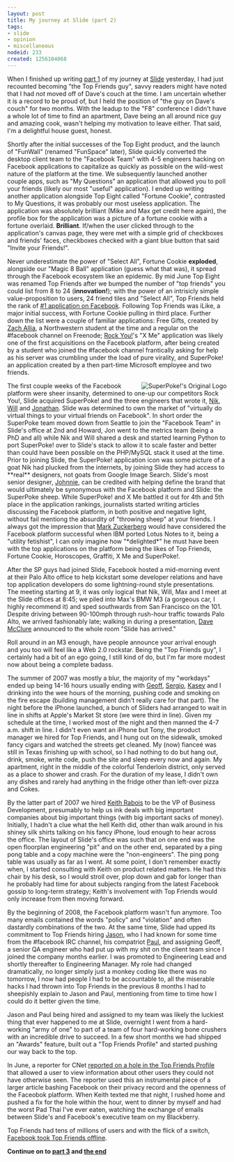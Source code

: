 ```yaml
--- 
layout: post
title: My journey at Slide (part 2)
tags: 
- slide
- opinion
- miscellaneous
nodeid: 233
created: 1256104068
---
```

When I finished up writing [part 1](http://unethicalblogger.com/posts/2009/10/my_journey_slide_part_1) of my journey at <a id="aptureLink_fx47bCG79W" href="http://www.crunchbase.com/company/slide">Slide</a> yesterday, I had 
just recounted becoming "the Top Friends guy", savvy readers might have noted 
that I had *not* moved off of Dave's couch at the time. I am uncertain whether 
it is a record to be proud of, but I held the position of "the guy on Dave's 
couch" for two months. With the leadup to the "F8" conference I didn't have a 
whole lot of time to find an apartment, Dave being an all around nice guy and 
amazing cook, wasn't helping my motivation to leave either. That said, I'm a 
delightful house guest, honest.

Shortly after the initial successes of the Top Eight product, and the launch of
"FunWall" (renamed "FunSpace" later), Slide quickly converted the desktop client 
team to the "Facebook Team" with 4-5 engineers hacking on Facebook applications 
to capitalize as quickly as possible on the wild-west nature of the platform at 
the time. We subsequently launched another couple apps, such as "My Questions" an application
that allowed you to poll your friends (likely our most "useful" application). I 
ended up writing another application alongside Top Eight called "Fortune Cookie", 
contrasted to My Questions, it was probably our most useless application. The application
was absolutely brilliant (Mike and Max get credit here again), the profile box for the application was a picture of a fortune
cookie with a fortune overlaid. **Brilliant**. If/when the user clicked through to the 
application's canvas page, they were met with a simple grid of checkboxes and friends' 
faces, checkboxes checked with a giant blue button that said "Invite your Friends!".

Never underestimate the power of "Select All", Fortune Cookie **exploded**, alongside 
our "Magic 8 Ball" application (guess what that was), it spread through the Facebook
ecosystem like an epidemic. By mid June Top Eight was renamed Top Friends after 
we bumped the number of "top friends" you could list from 8 to 24 (**innovation!**);
with the power of an intrisicly simple value-proposition to users, 24 friend tiles
and "Select All", Top Friends held the rank of <a href="http://www.insidefacebook.com/2007/06/13/10-facebook-apps-with-1-million-users/" target="_blank">#1 application on Facebook</a>. Following 
Top Friends was iLike, a major initial success, with Fortune Cookie pulling in third 
place. Further down the list were a couple of familiar applications: Free Gifts, created 
by <a id="aptureLink_I6DjuMXqUs" href="http://twitter.com/zachallia">Zach Allia</a>, a Northwestern student at the time and a regular on the #facebook channel
on Freenode; <a id="aptureLink_bD6TEXokD4" href="http://www.rockyou.com/">Rock You!</a>'s "X Me" application was likely one of the first acquisitions on the Facebook platform, after 
being created by a student who joined the #facebook channel frantically 
asking for help as his server was crumbling under the load of pure virality, and SuperPoke!
an application created by a then part-time Microsoft employee and two friends.

<img src="http://agentdero.cachefly.net/unethicalblogger.com/images/superpoke.gif" align="right" alt="SuperPoke!'s Original Logo"/>
The first couple weeks of the Facebook platform were sheer insanity, determined to one-up our 
competitors Rock You!, Slide acquired SuperPoke! and the three engineers that wrote it,
<a id="aptureLink_sd7BZ1tbfb" href="http://www.linkedin.com/pub/nik-gandhy/3/a10/48a">Nik</a>, <a id="aptureLink_Fyf7r6i5iF" href="http://twitter.com/wliu">Will</a> and <a id="aptureLink_SoRf26L7bj" href="http://twitter.com/jonathanhsu">Jonathan</a>. Slide was determined to own the market of "virtually do virtual things to your virtual friends 
on Facebook". In short order the SuperPoke team moved down from Seattle to join the "Facebook Team" 
in Slide's office at 2nd and Howard, Jon went to the metrics team (being a PhD and all) while 
Nik and Will shared a desk and started learning Python to port SuperPoke! over to Slide's stack 
to allow it to scale faster and better than could have been possible on the PHP/MySQL stack it 
used at the time. Prior to joining Slide, the SuperPoke! application icon was some picture of a goat
Nik had plucked from the internets, by joining Slide they had access to **real** 
designers, not goats from Google Image Search. Slide's most senior designer, <a id="aptureLink_iinYqBREKu" href="http://www.linkedin.com/in/johnniemanzari">Johnnie</a>, can 
be credited with helping define the brand that would ultimately be synonymous with the Facebook
platform and Slide: the SuperPoke sheep. While SuperPoke! and X Me battled it out for 4th and 5th place
in the application rankings, journalists started writing articles discussing the Facebook platform, 
in both positive and negative light, without fail mentiong the absurdity of "throwing sheep" at 
your friends. I always got the impression that <a id="aptureLink_uXBP518EqL" href="http://www.youtube.com/watch?v=_cEySyEnxvU">Mark Zuckerberg</a> would have considered the 
Facebook platform successful when IBM ported Lotus Notes to it, being a "utility fetishist", I 
can only imagine how "*delighted*" he must have been with the top applications on the platform 
being the likes of Top Friends, Fortune Cookie, Horoscopes, Graffiti, X Me and SuperPoke!.

After the SP guys had joined Slide, Facebook hosted a mid-morning event at their Palo Alto office
to help kickstart some developer relations and have top application developers do some 
lightning-round style presentations. The meeting starting at 9, it was only logical that
Nik, Will, Max and I meet at the Slide offices at 8:45; we piled into Max's BMW M3 (a gorgeous car,
I highly recommend it) and sped southwards from San Francisco on the 101. Despite driving between 90-100mph 
through rush-hour traffic towards Palo Alto, we arrived fashionably late; walking in 
during a presentation, <a id="aptureLink_4kk0ZJGGZc" href="http://www.crunchbase.com/person/dave-mcclure">Dave McClure</a> announced to the whole room "Slide has arrived."

Roll around in an M3 enough, have people announce your arrival enough and you too will feel like 
a Web 2.0 rockstar. Being the "Top Friends guy", I certainly had a bit of an ego going, I still kind 
of do, but I'm far more modest now about being a complete badass.


The summer of 2007 was mostly a blur, the majority of my "workdays" ended up being 14-16 hours usually
ending with <a id="aptureLink_QuPobFrnT3" href="http://www.linkedin.com/in/geoffgoss">Geoff</a>, <a id="aptureLink_4S7OQ9EQQy" href="http://www.flickr.com/photos/aarongustafson/6715261/">Sergio</a>, <a id="aptureLink_qcZXJQlIZn" href="http://twitter.com/kaseyhatefuture">Kasey</a> and I drinking into the wee hours of the morning, pushing code and 
smoking on the fire escape (building management didn't really care for that part). The night before
the iPhone launched, a bunch of Sliders had arranged to wait in line in shifts at Apple's Market St store 
(we were third in line). Given my schedule at the time, I worked most of the night and then manned 
the 4-7 a.m. shift in line. I didn't even want an iPhone but Tony, the product manager we hired 
for Top Friends, and I hung out on the sidewalk, smoked fancy cigars and watched the streets get 
cleaned. My (now) fiance&eacute; was still in Texas finishing up with school, so I had nothing to 
do but hang out, drink, smoke, write code, push the site and sleep every now and again. My 
apartment, right in the middle of the colorful Tenderloin district, only served as a place to 
shower and crash. For the duration of my lease, I didn't own any dishes and rarely had 
anything in the fridge other than left-over pizza and Cokes.

By the latter part of 2007 we hired <a id="aptureLink_bmroAQB3XS" href="http://www.crunchbase.com/person/keith-rabois">Keith Rabois</a> to be the VP of Business Development, presumably to help us ink 
deals with big important companies about big important things (with big important sacks of money). 
Initially, I hadn't a clue what the hell Keith did, other than walk around in his shiney silk 
shirts talking on his fancy iPhone, loud enough to hear across the office. The layout of Slide's 
office was such that on one end was the open floorplan engineering "pit" and on the other end, 
separated by a ping pong table and a copy machine were the "non-engineers". The ping pong 
table was usually as far as I went. At some point, I don't remember exactly when, I started 
consulting with Keith on product related matters. He had this chair by his desk, so I would 
stroll over, plop down and gab for longer than he probably had time for about subjects ranging 
from the latest Facebook gossip to long-term strategy; Keith's involvement with 
Top Friends would only increase from then moving forward.


By the beginning of 2008, the Facebook platform wasn't fun anymore. Too many emails contained 
the words "policy" and "violation" and often dastardly combinations of the two. At the same time,
Slide had upped its commitment to Top Friends hiring <a id="aptureLink_O25FBRJ00X" href="http://jasonrubenstein.blogspot.com/">Jason</a>, who I had known for some time 
from the #facebook IRC channel, his compatriot <a id="aptureLink_W8EZvJEfz0" href="http://twitter.com/pjthiel">Paul</a>, and assigning Geoff, a senior QA engineer 
who had put up with my shit on the client team since I joined the company months earlier.
I was promoted to Engineering Lead and shortly thereafter to Engineering Manager. My role had changed dramatically, no longer 
simply just a monkey coding like there was no tomorrow, I now had people I had to be accountable 
to, all the miserable hacks I had thrown into Top Friends in the previous 8 months I had to
sheepishly explain to Jason and Paul, mentioning from time to time how I could 
do it better given the time.

Jason and Paul being hired and assigned to my team was likely the luckiest thing that ever happened to me at Slide, 
overnight I went from a hard-working "army of one" to part of a team of four hard-working
bone crushers with an incredible drive to succeed. In a few short months we had shipped an "Awards" 
feature, built out a "Top Friends Profile" and started pushing our way back to the top.

In June, a reporter for CNet <a href="http://news.cnet.com/8301-10784_3-9977762-7.html" target="_blank">reported on a hole in the Top Friends Profile</a> that allowed 
a user to view information about other users they could not have otherwise seen. The 
reporter used this an instrumental piece of a larger article bashing Facebook
on their privacy record and the openness of the Faceobok platform.
When Keith texted me that night, I rushed home and pushed a fix for the hole within the
hour, went to dinner by myself and had the worst Pad Thai I've ever eaten, watching
the exchange of emails between Slide's and Facebook's executive team on my Blackberry.

Top Friends had tens of millions of users and with the flick of a switch, <a href="http://www.techcrunch.com/2008/06/26/did-facebook-shut-down-slides-top-friends-how-very-myspace-of-them/" target="_blank">Facebook took Top Friends offline</a>.

**Continue on to [part 3](http://unethicalblogger.com/posts/2009/10/my_journey_slide_part_3) and [the end](http://unethicalblogger.com/posts/2009/10/end_journey)**
